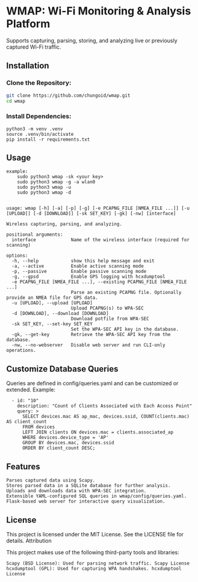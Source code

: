 # WMAP: Wi-Fi Monitoring & Analysis Platform

Supports capturing, parsing, storing, and analyzing live or previously captured Wi-Fi traffic.

## Installation

### Clone the Repository:

```bash
git clone https://github.com/chungoid/wmap.git
cd wmap
```
### Install Dependencies:
```
python3 -m venv .venv
source .venv/bin/activate
pip install -r requirements.txt
```

## Usage
```
example:
    sudo python3 wmap -sk <your key>
    sudo python3 wmap -g -a wlan0 
    sudo python3 wmap -u
    sudo python3 wmap -d
    

usage: wmap [-h] [-a] [-p] [-g] [-e PCAPNG_FILE [NMEA_FILE ...]] [-u [UPLOAD]] [-d [DOWNLOAD]] [-sk SET_KEY] [-gk] [-nw] [interface]

Wireless capturing, parsing, and analyzing.

positional arguments:
  interface             Name of the wireless interface (required for scanning)

options:
  -h, --help            show this help message and exit
  -a, --active          Enable active scanning mode
  -p, --passive         Enable passive scanning mode
  -g, --gpsd            Enable GPS logging with hcxdumptool
  -e PCAPNG_FILE [NMEA_FILE ...], --existing PCAPNG_FILE [NMEA_FILE ...]
                        Parse an existing PCAPNG file. Optionally provide an NMEA file for GPS data.
  -u [UPLOAD], --upload [UPLOAD]
                        Upload PCAPNG(s) to WPA-SEC
  -d [DOWNLOAD], --download [DOWNLOAD]
                        Download potfile from WPA-SEC
  -sk SET_KEY, --set-key SET_KEY
                        Set the WPA-SEC API key in the database.
  -gk, --get-key        Retrieve the WPA-SEC API key from the database.
  -nw, --no-webserver   Disable web server and run CLI-only operations.

```

## Customize Database Queries

Queries are defined in config/queries.yaml and can be customized or extended. Example:
```
  - id: "10"
    description: "Count of Clients Associated with Each Access Point"
    query: >
      SELECT devices.mac AS ap_mac, devices.ssid, COUNT(clients.mac) AS client_count
      FROM devices
      LEFT JOIN clients ON devices.mac = clients.associated_ap
      WHERE devices.device_type = 'AP'
      GROUP BY devices.mac, devices.ssid
      ORDER BY client_count DESC;
```
## Features

    Parses captured data using Scapy.
    Stores parsed data in a SQLite database for further analysis.
    Uploads and downloads data with WPA-SEC integration.
    Extensible YAML-configured SQL queries in wmap/config/queries.yaml.
    Flask-based web server for interactive query visualization.

## License

This project is licensed under the MIT License. See the LICENSE file for details.
Attribution

This project makes use of the following third-party tools and libraries:

    Scapy (BSD License): Used for parsing network traffic. Scapy License
    hcxdumptool (GPL): Used for capturing WPA handshakes. hcxdumptool License
